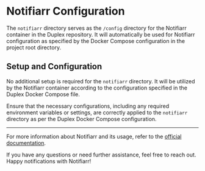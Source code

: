 # Notifiarr Configuration

The `notifiarr` directory serves as the `/config` directory for the Notifiarr container in the Duplex repository. It will automatically be used for Notifiarr configuration as specified by the Docker Compose configuration in the project root directory.

## Setup and Configuration

No additional setup is required for the `notifiarr` directory. It will be utilized by the Notifiarr container according to the configuration specified in the Duplex Docker Compose file.

Ensure that the necessary configurations, including any required environment variables or settings, are correctly applied to the `notifiarr` directory as per the Duplex Docker Compose configuration.

---

For more information about Notifiarr and its usage, refer to the [official documentation](https://github.com/Notifiarr/notifiarr/wiki).

If you have any questions or need further assistance, feel free to reach out. Happy notifications with Notifiarr!
